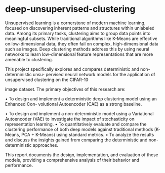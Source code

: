 # deep-unsupervised-clustering

Unsupervised learning is a cornerstone of modern machine learning, focused on discovering
inherent patterns and structures within unlabeled data. Among its primary tasks, clustering
aims to group data points into meaningful subsets. While traditional algorithms like K-Means
are effective on low-dimensional data, they often fail on complex, high-dimensional data such as
images. Deep clustering methods address this by using neural networks to learn low-dimensional
feature representations that are more amenable to clustering.

This project specifically explores and compares deterministic and non-deterministic unsu-
pervised neural network models for the application of unsupervised clustering on the CIFAR-10

image dataset.
The primary objectives of this research are:

• To design and implement a deterministic deep clustering model using an Enhanced Con-
volutional Autoencoder (CAE) as a strong baseline.

• To design and implement a non-deterministic model using a Variational Autoencoder
(VAE) to investigate the impact of stochasticity on representation learning.
• To quantitatively evaluate and compare the clustering performance of both deep models
against traditional methods (K-Means, PCA + K-Means) using standard metrics.
• To analyze the results and discuss the insights gained from comparing the deterministic
and non-deterministic approaches.

This report documents the design, implementation, and evaluation of these models, providing a comprehensive analysis of their behavior and performance.
